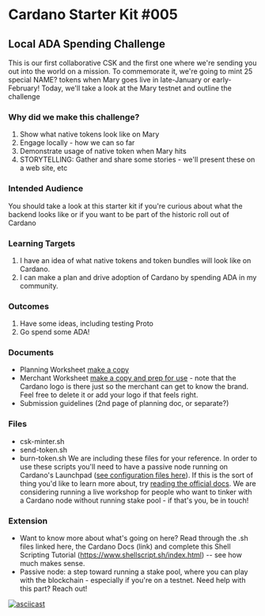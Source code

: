 # Cardano Starter Kit #005
## Local ADA Spending Challenge

This is our first collaborative CSK and the first one where we're sending you out into the world on a mission. To commemorate it, we're going to mint 25 special NAME? tokens when Mary goes live in late-January or early-February! Today, we'll take a look at the Mary testnet and outline the challenge

### Why did we make this challenge?
1. Show what native tokens look like on Mary
2. Engage locally - how we can so far
3. Demonstrate usage of native token when Mary hits
4. STORYTELLING: Gather and share some stories - we'll present these on a web site, etc

### Intended Audience
You should take a look at this starter kit if you're curious about what the backend looks like or if you want to be part of the historic roll out of Cardano

### Learning Targets
1. I have an idea of what native tokens and token bundles will look like on Cardano.
2. I can make a plan and drive adoption of Cardano by spending ADA in my community.

### Outcomes
1. Have some ideas, including testing Proto
2. Go spend some ADA!

### Documents
- Planning Worksheet [make a copy](https://docs.google.com/document/d/1zE95LY1sQMd6kpIVY0G3ZwCE1yCtA5Il4i9HhU8MVIo/copy)
- Merchant Worksheet [make a copy and prep for use](https://docs.google.com/document/d/1NVs80lpFzCXDZTfCGMVISWRyKtGatVKT0bsrSVmanh4/edit) - note that the Cardano logo is there just so the merchant can get to know the brand. Feel free to delete it or add your logo if that feels right.
- Submission guidelines (2nd page of planning doc, or separate?)

### Files
- csk-minter.sh
- send-token.sh
- burn-token.sh
We are including these files for your reference. In order to use these scripts you'll need to have a passive node running on Cardano's Launchpad ([see configuration files here](https://hydra.iohk.io/build/5102327/download/1/index.html)). If this is the sort of thing you'd like to learn more about, try [reading the official docs](https://docs.cardano.org/projects/cardano-node/en/latest/index.html). We are considering running a live workshop for people who want to tinker with a Cardano node without running stake pool - if that's you, be in touch!

### Extension
- Want to know more about what's going on here? Read through the .sh files linked here, the Cardano Docs (link) and complete this Shell Scripting Tutorial (https://www.shellscript.sh/index.html) -- see how much makes sense.
- Passive node: a step toward running a stake pool, where you can play with the blockchain - especially if you're on a testnet. Need help with this part? Reach out!


[![asciicast](https://asciinema.org/a/fHxFOJKRgVRUCFEeDFrDqUHKl.svg)](https://asciinema.org/a/fHxFOJKRgVRUCFEeDFrDqUHKl)
